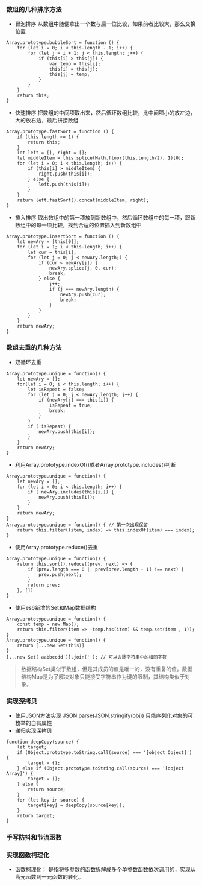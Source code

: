 ### 数组的几种排序方法
- 冒泡排序 从数组中随便拿出一个数与后一位比较，如果前者比较大，那么交换位置
```
Array.prototype.bubbleSort = function () {
	for (let i = 0; i < this.length - 1; i++) {
		for (let j = i + 1; j < this.length; j++) {
			if (this[i] > this[j]) {
				var temp = this[i]; 
				this[i] = this[j];
				this[j] = temp;
			}
		}
	} 
	return this;
}
```
- 快速排序 把数组的中间项取出来，然后循环数组比较，比中间项小的放左边，大的放右边，最后拼接数组
```
Array.prototype.fastSort = function () {
	if (this.length <= 1) {
		return this;
	}
	let left = [], right = [];
	let middleItem = this.splice(Math.floor(this.length/2), 1)[0];
	for (let i = 0; i < this.length; i++) {
		if (this[i] > middleItem) {
			right.push(this[i]);
		} else {
			left.push(this[i]);
		}
	}
	return left.fastSort().concat(middleItem, right);
}
```
- 插入排序 取出数组中的第一项放到新数组中，然后循环数组中的每一项，跟新数组中的每一项比较，找到合适的位置插入到新数组中
```
Array.prototype.insertSort = function () {
	let newAry = [this[0]];
	for (let i = 1; i < this.length; i++) {
		let cur = this[i];
		for (let j = 0; j < newAry.length;) {
			if (cur < newAry[j]) {
				newAry.splice(j, 0, cur);
				break;
			} else {
				j++;
				if (j === newAry.length) {
					newAry.push(cur);
					break;
				}
			}
		}
	}
	return newAry;
}
```

### 数组去重的几种方法
- 双循环去重
```
Array.prototype.unique = function() {
	let newAry = [];
	for(let i = 0; i < this.length; i++) {
		let isRepeat = false;
		for (let j = 0; j < newAry.length; j++) {
			if (newAry[j] === this[i]) {
				isRepeat = true;
				break;
			}
		}
		if (!isRepeat) {
			newAry.push(this[i]);
		}
	}
	return newAry;
}
```
- 利用Array.prototype.indexOf()或者Array.prototype.includes()判断
```
Array.prototype.unique = function() {
	let newAry = [];
	for (let i = 0; i < this.length; i++) {
		if (!newAry.includes(this[i])) {
			newAry.push(this[i]);
		}
	}
	return newAry;
}
Array.prototype.unique = function() { // 第一次出现保留
	return this.filter((item, index) => this.indexOf(item) === index);
}
```
- 使用Array.prototype.reduce()去重
```
Array.prototype.unique = function() {
	return this.sort().reduce((prev, next) => {
		if (prev.length === 0 || prev[prev.length - 1] !== next) {
			prev.push(next);
		}
		return prev;
	}, [])
}
```
- 使用es6新增的Set和Map数据结构
```
Array.prototype.unique = function() {
	const temp = new Map();
	return this.filter(item => !temp.has(item) && temp.set(item , 1));
}
Array.prototype.unique = function() {
	return [...new Set(this)]
}
[...new Set('aabbccdd')].join(''); // 可以去除字符串中的相同字符
```
> 数据结构Set类似于数组，但是其成员的值是唯一的，没有重复的值。数据结构Map是为了解决对象只能接受字符串作为键的限制，其结构类似于对象。

### 实现深拷贝
- 使用JSON方法实现 JSON.parse(JSON.stringify(obj)) 只能序列化对象的可枚举的自有属性
- 递归实现深拷贝
```
function deepCopy(source) {
	let target;
	if (Object.prototype.toString.call(source) === '[object Object]') {
		target = {};
	} else if (Object.prototype.toString.call(source) === '[object Array]') {
		target = [];
	} else {
		return source;
	}
	for (let key in source) {
		target[key] = deepCopy(source[key]);
	}
	return target;
}
```

### 手写防抖和节流函数


### 实现函数柯理化
- 函数柯理化： 是指将多参数的函数拆解成多个单参数函数依次调用的，实现从高元函数到一元函数的转化。


